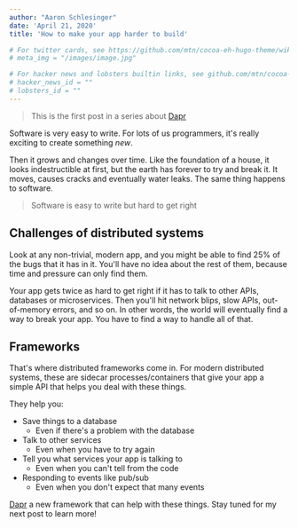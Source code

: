 ```yaml
---
author: "Aaron Schlesinger"
date: 'April 21, 2020'
title: 'How to make your app harder to build'

# For twitter cards, see https://github.com/mtn/cocoa-eh-hugo-theme/wiki/Twitter-cards
# meta_img = "/images/image.jpg"

# For hacker news and lobsters builtin links, see github.com/mtn/cocoa-eh-hugo-theme/wiki/Social-Links
# hacker_news_id = ""
# lobsters_id = ""
---
```


> This is the first post in a series about [Dapr](https://github.com/dapr/dapr)

Software is very easy to write. For lots of us programmers, it's really exciting to create something _new_.

Then it grows and changes over time. Like the foundation of a house, it looks indestructible at first, but the earth has forever to try and break it. It moves, causes cracks and eventually water leaks. The same thing happens to software.

>Software is easy to write but hard to get right

## Challenges of distributed systems

Look at any non-trivial, modern app, and you might be able to find 25% of the bugs that it has in it. You'll have no idea about the rest of them, because time and pressure can only find them.

Your app gets twice as hard to get right if it has to talk to other APIs, databases or microservices. Then you'll hit network blips, slow APIs, out-of-memory errors, and so on. In other words, the world will eventually find a way to break your app. You have to find a way to handle all of that.

## Frameworks

That's where distributed frameworks come in. For modern distributed systems, these are sidecar processes/containers that give your app a simple API that helps you deal with these things. 

They help you:

- Save things to a database
    - Even if there's a problem with the database
- Talk to other services
    - Even when you have to try again
- Tell you what services your app is talking to
    - Even when you can't tell from the code
- Responding to events like pub/sub
    - Even when you don't expect that many events

[Dapr](https://github.com/dapr/dapr) a new framework that can help with these things. Stay tuned for my next post to learn more!

